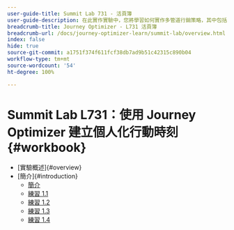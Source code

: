 ```yaml
---
user-guide-title: Summit Lab 731 - 活頁簿
user-guide-description: 在此實作實驗中，您將學習如何實作多管道行銷策略，其中包括應用程式內、推播通知、簡訊，以及電子郵件訊息行銷活動和 Adobe Journey Optimizer 歷程。
breadcrumb-title: Journey Optimizer - L731 活頁簿
breadcrumb-url: /docs/journey-optimizer-learn/summit-lab/overview.html
index: false
hide: true
source-git-commit: a1751f374f611fcf38db7ad9b51c42315c890b04
workflow-type: tm+mt
source-wordcount: '54'
ht-degree: 100%

---
```



# Summit Lab L731：使用 Journey Optimizer 建立個人化行動時刻 {#workbook}

+ [實驗概述]{#overview}
+ [簡介]{#introduction}
   + [簡介](/help/l731-lab-workbook/Introduction/introduction.md)
   + [練習 1.1](/help/l731-lab-workbook/Introduction/exercise-1-1.md)
   + [練習 1.2](/help/l731-lab-workbook/Introduction/exercise-1-2.md)
   + [練習 1.3](/help/l731-lab-workbook/Introduction/exercise-1-3.md)
   + [練習 1.4](/help/l731-lab-workbook/Introduction/exercise-1-4.md)
